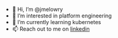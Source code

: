 - 👋 Hi, I’m @jmelowry
- 👀 I’m interested in platform engineering
- 🌱 I’m currently learning kubernetes
- 📫 Reach out to me on [linkedin](https://www.linkedin.com/in/jamie-lowry/)

<!---
jmelowry/jmelowry is a ✨ special ✨ repository because its `README.md` (this file) appears on your GitHub profile.
You can click the Preview link to take a look at your changes.
--->
